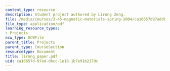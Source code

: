 ```yaml
---
content_type: resource
description: Student project authored by Lirong Zeng.
file: /media/courses/3-45-magnetic-materials-spring-2004/ca16657d97addbcc1e181b7e91b2179c_lirong_paper.pdf
file_type: application/pdf
learning_resource_types:
- Projects
ocw_type: OCWFile
parent_title: Projects
parent_type: CourseSection
resourcetype: Document
title: lirong_paper.pdf
uid: ca16657d-97ad-dbcc-1e18-1b7e91b2179c
---
```

